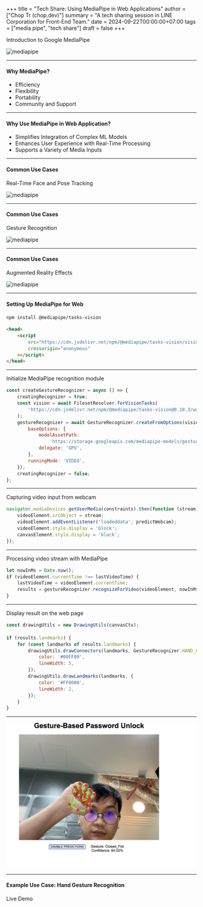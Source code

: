 +++
title = "Tech Share: Using MediaPipe in Web Applications"
author = ["Chop Tr (chop.dev)"]
summary = "A tech sharing session in LINE Corporation for Front-End Team."
date = 2024-09-22T00:00:00+07:00
tags = ["media pipe", "tech share"]
draft = false
+++

Introduction to Google MediaPipe

![mediapipe](https://opengraph.githubassets.com/1f6e3713d07959bf3387cd7a98a713080cbeb6a787711265ea230cabf7a477e6/google/mediapipe) <!-- .element: width="450" -->

---

#### Why MediaPipe?

-   Efficiency <!-- .element: class="fragment" -->
-   Flexibility <!-- .element: class="fragment" -->
-   Portability <!-- .element: class="fragment" -->
-   Community and Support <!-- .element: class="fragment" -->

---

#### Why Use MediaPipe in Web Application?

-   Simplifies Integration of Complex ML Models <!-- .element: class="fragment" -->
-   Enhances User Experience with Real-Time Processing <!-- .element: class="fragment" -->
-   Supports a Variety of Media Inputs <!-- .element: class="fragment" -->

---

#### Common Use Cases

Real-Time Face and Pose Tracking

![mediapipe](https://i.ytimg.com/vi/C1Sxk6zxWLM/maxresdefault.jpg) <!-- .element: width="450" -->

---

#### Common Use Cases

Gesture Recognition

![mediapipe](https://2.bp.blogspot.com/-gTgvafxxCSM/XWPM3uzWKfI/AAAAAAAAHo4/MpV6o9WqgzEGPDXj_P1sb3O13ffIAypPgCLcBGAs/s1600/on-device-real-time-hand-tracking.jpg) <!-- .element: width="450" -->

---

#### Common Use Cases

Augmented Reality Effects

![mediapipe](https://corporateentertainmentagency.com/wp-content/uploads/2016/04/HoloLens_Minecraft_15716942894.png) <!-- .element: width="450" -->

---

#### Setting Up MediaPipe for Web

```bash
npm install @mediapipe/tasks-vision
```

```html
<head>
    <script
        src="https://cdn.jsdelivr.net/npm/@mediapipe/tasks-vision/vision_bundle.js"
        crossorigin="anonymous"
    ></script>
</head>
```

---

Initialize MediaPipe recognition module

```js [3,4,5|8,9|10]
const createGestureRecognizer = async () => {
    creatingRecognizer = true;
    const vision = await FilesetResolver.forVisionTasks(
        'https://cdn.jsdelivr.net/npm/@mediapipe/tasks-vision@0.10.3/wasm'
    );
    gestureRecognizer = await GestureRecognizer.createFromOptions(vision, {
        baseOptions: {
            modelAssetPath:
                'https://storage.googleapis.com/mediapipe-models/gesture_recognizer/gesture_recognizer/float16/1/gesture_recognizer.task',
            delegate: 'GPU',
        },
        runningMode: 'VIDEO',
    });
    creatingRecognizer = false;
};
```

---

Capturing video input from webcam

```js
navigator.mediaDevices.getUserMedia(constraints).then(function (stream) {
    videoElement.srcObject = stream;
    videoElement.addEventListener('loadeddata', predictWebcam);
    videoElement.style.display = 'block';
    canvasElement.style.display = 'block';
});
```

---

Processing video stream with MediaPipe

```js [4]
let nowInMs = Date.now();
if (videoElement.currentTime !== lastVideoTime) {
    lastVideoTime = videoElement.currentTime;
    results = gestureRecognizer.recognizeForVideo(videoElement, nowInMs);
}
```

---

Display result on the web page

```js [1,5-12]
const drawingUtils = new DrawingUtils(canvasCtx);

if (results.landmarks) {
    for (const landmarks of results.landmarks) {
        drawingUtils.drawConnectors(landmarks, GestureRecognizer.HAND_CONNECTIONS, {
            color: '#00FF00',
            lineWidth: 5,
        });
        drawingUtils.drawLandmarks(landmarks, {
            color: '#FF0000',
            lineWidth: 2,
        });
    }
}
```

---

![Demo result](./image-4.png) <!-- .element: width="450" -->

---

#### Example Use Case: Hand Gesture Recognition

Live Demo
